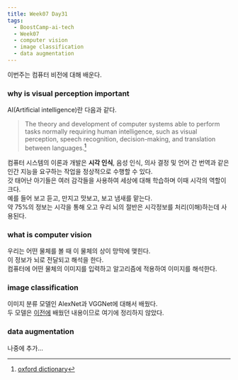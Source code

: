 ```yaml
---
title: Week07 Day31
tags:
  - BoostCamp-ai-tech
  - Week07
  - computer vision
  - image classification
  - data augmentation
---
```


이번주는 컴퓨터 비전에 대해 배운다.  

### why is visual perception important
AI(Artificial intelligence)란 다음과 같다.  
> The theory and development of computer systems able to perform tasks normally requiring human intelligence, such as visual perception, speech recognition, decision-making, and translation between languages.[^1]

컴퓨터 시스템의 이론과 개발은 **시각 인식**, 음성 인식, 의사 결정 및 언어 간 번역과 같은 인간 지능을 요구하는 작업을 정상적으로 수행할 수 있다.  
갓 태어난 아기들은 여러 감각들을 사용하여 세상에 대해 학습하며 이때 시각의 역할이 크다.  
예를 들어 보고 듣고, 만지고 맛보고, 보고 냄새를 맡는다.  
약 75%의 정보는 시각을 통해 오고 우리 뇌의 절반은 시각정보를 처리(이해)하는데 사용된다.  

### what is computer vision
우리는 어떤 물체를 볼 때 이 물체의 상이 망막에 맺힌다.  
이 정보가 뇌로 전달되고 해석을 한다.  
컴퓨터에 어떤 물체의 이미지를 입력하고 알고리즘에 적용하여 이미지를 해석한다.  

### image classification
이미지 분류 모델인 AlexNet과 VGGNet에 대해서 배웠다.  
두 모델은 [이전에](/2021/02/03/15.html) 배웠던 내용이므로 여기에 정리하지 않았다. 

### data augmentation
나중에 추가...

[^1]: [oxford dictionary]()
